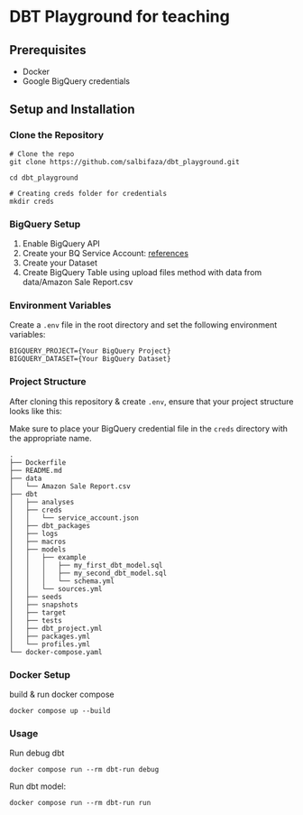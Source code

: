 # DBT Playground for teaching


## Prerequisites
- Docker 
- Google BigQuery credentials

## Setup and Installation
### Clone the Repository
```
# Clone the repo
git clone https://github.com/salbifaza/dbt_playground.git

cd dbt_playground

# Creating creds folder for credentials
mkdir creds
```
### BigQuery Setup
1. Enable BigQuery API 
2. Create your BQ Service Account: [references](https://docs.openbridge.com/en/articles/1856793-how-to-set-up-google-bigquery-creating-and-configuring-service-accounts-in-google-cloud-console) 
3. Create your Dataset
4. Create BigQuery Table using upload files method with data from data/Amazon Sale Report.csv 

### Environment Variables
Create a `.env` file in the root directory and set the following environment variables:
```
BIGQUERY_PROJECT={Your BigQuery Project}
BIGQUERY_DATASET={Your BigQuery Dataset}
```

### Project Structure
After cloning this repository & create `.env`, ensure that your project structure looks like this:

Make sure to place your BigQuery credential file in the `creds` directory with the appropriate name.
```
.
├── Dockerfile
├── README.md
├── data
│   └── Amazon Sale Report.csv
├── dbt
│   ├── analyses
│   ├── creds
│   │   └── service_account.json
│   ├── dbt_packages
│   ├── logs
│   ├── macros
│   ├── models
│   │   ├── example
│   │   │   ├── my_first_dbt_model.sql
│   │   │   ├── my_second_dbt_model.sql
│   │   │   └── schema.yml
│   │   └── sources.yml
│   ├── seeds
│   ├── snapshots
│   ├── target
│   ├── tests
│   ├── dbt_project.yml
│   ├── packages.yml
│   └── profiles.yml
└── docker-compose.yaml
```

### Docker Setup
build & run docker compose 
```
docker compose up --build
```

### Usage
Run debug dbt
```
docker compose run --rm dbt-run debug
```

Run dbt model:
```
docker compose run --rm dbt-run run
```
